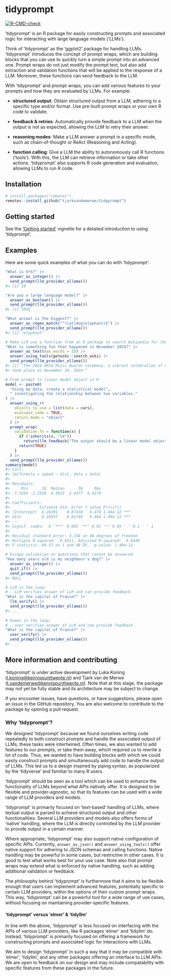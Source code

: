 
<!-- README.md is generated from README.Rmd. Please edit that file -->

# tidyprompt

<!-- badges: start -->

[![R-CMD-check](https://github.com/tjarkvandemerwe/tidyprompt/actions/workflows/R-CMD-check.yaml/badge.svg)](https://github.com/tjarkvandemerwe/tidyprompt/actions/workflows/R-CMD-check.yaml)
<!-- badges: end -->

‘tidyprompt’ is an R package for easily constructing prompts and
associated logic for interacting with large language models (‘LLMs’).

Think of ‘tidyprompt’ as the ‘ggplot2’ package for handling LLMs.
‘tidyprompt’ introduces the concept of prompt wraps, which are building
blocks that you can use to quickly turn a simple prompt into an advanced
one. Prompt wraps do not just modify the prompt text, but also add
extraction and validation functions that will be applied to the response
of a LLM. Moreover, these functions can send feedback to the LLM.

With ‘tidyprompt’ and prompt wraps, you can add various features to your
prompts and how they are evaluated by LLMs. For example:

- **structured output**: Obtain structured output from a LLM, adhering
  to a specific type and/or format. Use pre-built prompt wraps or your
  own R code to validate.

- **feedback & retries**: Automatically provide feedback to a LLM when
  the output is not as expected, allowing the LLM to retry their answer.

- **reasoning modes**: Make a LLM answer a prompt in a specific mode,
  such as chain-of-thought or ReAct (Reasoning and Acting).

- **function calling**: Give a LLM the ability to autonomously call R
  functions (‘tools’). With this, the LLM can retrieve information or
  take other actions. ‘tidyprompt’ also supports R code generation and
  evaluation, allowing LLMs to run R code.

## Installation

``` r
# install.packages("remotes")
remotes::install_github("tjarkvandemerwe/tidyprompt")
```

## Getting started

See the [‘Getting
started’](https://tjarkvandemerwe.github.io/tidyprompt/articles/getting_started.html)
vignette for a detailed introduction to using ‘tidyprompt’.

## Examples

Here are some quick examples of what you can do with ‘tidyprompt’:

``` r
"What is 5+5?" |>
  answer_as_integer() |>
  send_prompt(llm_provider_ollama())
#> [1] 10
```

``` r
"Are you a large language model?" |>
  answer_as_boolean() |>
  send_prompt(llm_provider_ollama())
#> [1] TRUE
```

``` r
"What animal is the biggest?" |>
  answer_as_regex_match("^(cat|dog|elephant)$") |>
  send_prompt(llm_provider_ollama())
#> [1] "elephant"
```

``` r
# Make LLM use a function from an R package to search Wikipedia for the answer
"What is something fun that happened in November 2024?" |>
  answer_as_text(max_words = 25) |>
  answer_using_tools(getwiki::search_wiki) |>
  send_prompt(llm_provider_ollama())
#> [1] "The 2024 ARIA Music Awards ceremony, a vibrant celebration of Australian music,
#> took place on November 20, 2024."
```

``` r
# From prompt to linear model object in R
model <- paste0(
  "Using my data, create a statistical model",
  " investigating the relationship between two variables."
) |>
  answer_using_r(
    objects_to_use = list(data = cars),
    evaluate_code = TRUE,
    return_mode = "object"
  ) |>
  prompt_wrap(
    validation_fn = function(x) {
      if (!inherits(x, "lm"))
        return(llm_feedback("The output should be a linear model object."))
      return(TRUE)
    }
  ) |>
  send_prompt(llm_provider_ollama())
summary(model)
#> Call:
#> lm(formula = speed ~ dist, data = data)
#> 
#> Residuals:
#>     Min      1Q  Median      3Q     Max 
#> -7.5293 -2.1550  0.3615  2.4377  6.4179 
#> 
#> Coefficients:
#>             Estimate Std. Error t value Pr(>|t|)    
#> (Intercept)  8.28391    0.87438   9.474 1.44e-12 ***
#> dist         0.16557    0.01749   9.464 1.49e-12 ***
#> ---
#> Signif. codes:  0 '***' 0.001 '**' 0.01 '*' 0.05 '.' 0.1 ' ' 1
#> 
#> Residual standard error: 3.156 on 48 degrees of freedom
#> Multiple R-squared:  0.6511, Adjusted R-squared:  0.6438 
#> F-statistic: 89.57 on 1 and 48 DF,  p-value: 1.49e-12
```

``` r
# Escape validation on questions that cannot be answered
"How many years old is my neighbour's dog?" |>
  answer_as_integer() |>
  quit_if() |>
  send_prompt(llm_provider_ollama())
#> NULL
```

``` r
# LLM in the loop; 
#   LLM verifies answer of LLM and can provide feedback
"What is the capital of France?" |>
  llm_verify() |>
  send_prompt(llm_provider_ollama())
#> ...
  
# Human in the loop; 
#   user verifies answer of LLM and can provide feedback
"What is the capital of France?" |>
  user_verify() |>
  send_prompt(llm_provider_ollama())
#> ...
```

## More information and contributing

‘tidyprompt’ is under active development by Luka Koning
(<l.koning@kennispunttwente.nl>) and Tjark van de Merwe
(<t.vandemerwe@kennispunttwente.nl>). Note that at this stage, the
package may not yet be fully stable and its architecture may be subject
to change.

If you encounter issues, have questions, or have suggestions, please
open an issue in the GitHub repository. You are also welcome to
contribute to the package by opening a pull request.

### Why ‘tidyprompt’?

We designed ‘tidyprompt’ because we found ourselves writing code
repeatedly to both construct prompts and handle the associated output of
LLMs; these tasks were intertwined. Often times, we also wanted to add
features to our prompts, or take them away, which required us to rewrite
a lot of code. Thus, we wanted to have building blocks with which we
could easily construct prompts and simultaneously add code to handle the
output of LLMs. This led us to a design inspired by piping syntax, as
popularized by the ‘tidyverse’ and familiar to many R users.

‘tidyprompt’ should be seen as a tool which can be used to enhance the
functionality of LLMs beyond what APIs natively offer. It is designed to
be flexible and provider-agnostic, so that its features can be used with
a wide range of LLM providers and models.

‘tidyprompt’ is primarily focused on ‘text-based’ handling of LLMs,
where textual output is parsed to achieve structured output and other
functionalities. Several LLM providers and models also offers forms of
‘native’ handling, where the LLM is directly controlled by the LLM
provider to provide output in a certain manner.

Where appropriate, ‘tidyprompt’ may also support native configuration of
specific APIs. Currently, `answer_as_json()` and `answer_using_tools()`
offer native support for adhering to JSON schemas and calling functions.
Native handling may be powerful in some cases, but restrictive in other
cases. It is good to test what works best for your use case. Note also
that prompt wraps may extend what is enforced by native handling, such
as adding additional validation or feedback.

The philosophy behind ‘tidyprompt’ is furthermore that it aims to be
flexible enough that users can implement advanced features, potentially
specific to certain LLM providers, within the options of their custom
prompt wraps. This way, ‘tidyprompt’ can be a powerful tool for a wide
range of use cases, without focusing on maintaining provider-specific
features.

#### ‘tidyprompt’ versus ‘elmer’ & ‘tidyllm’

In line with the above, ‘tidyprompt’ is less focused on interfacing with
the APIs of various LLM providers, like R packages ‘elmer’ and ‘tidyllm’
do. Instead, ‘tidyprompt’ is primarily focused on offering a framework
for constructing prompts and associated logic for interactions with
LLMs.

We aim to design ‘tidyprompt’ in such a way that it may be compatible
with ‘elmer’, ‘tidyllm’, and any other packages offering an interface to
LLM APIs. We are open to feedback on our design and may include
compatability with specific features from these packages in the future.
